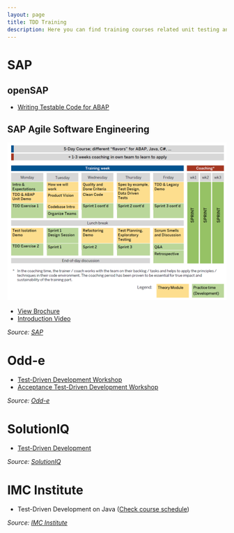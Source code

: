 ```yaml
---
layout: page
title: TDD Training
description: Here you can find training courses related unit testing and TDD.
---
```


# SAP

## openSAP

- [Writing Testable Code for ABAP](https://open.sap.com/courses/wtc1)

## SAP Agile Software Engineering

![SAP AgileSE Course Structure](img/sap_agilese_course.png)

- [View Brochure](https://s3-ap-southeast-1.amazonaws.com/pacroy/ASE+Training+Information.pdf)
- [Introduction Video](https://www.youtube.com/watch?v=oxFpedbxgSs)

_Source: [SAP](https://wiki.scn.sap.com/wiki/display/ATopics/Agile+Software+Engineering+Home)_

# Odd-e

- [Test-Driven Development Workshop](https://www.odd-e.com/courses/test-driven-development-workshop.html)
- [Acceptance Test-Driven Development Workshop](https://www.odd-e.com/courses/acceptance-test-driven-development-workshop.html)

_Source: [Odd-e](https://www.odd-e.com/)_

# SolutionIQ

- [Test-Driven Development](http://www.solutionsiq.com/wp-content/uploads/2016/03/SIQ-Course-Brief-Test-Driven-Development.pdf)

_Source: [SolutionIQ](http://www.solutionsiq.com/)_

# IMC Institute

- Test-Driven Development on Java ([Check course schedule](http://www.imcinstitute.com/training/training-schedule))

_Source: [IMC Institute](http://www.imcinstitute.com)_